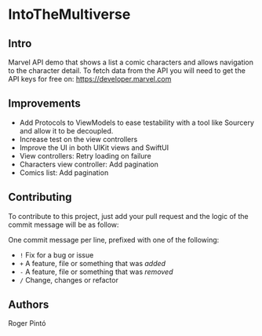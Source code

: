 # IntoTheMultiverse

## Intro

Marvel API demo that shows a list a comic characters and allows navigation to the character detail.
To fetch data from the API you will need to get the API keys for free on: https://developer.marvel.com

## Improvements

- Add Protocols to ViewModels to ease testability with a tool like Sourcery and allow it to be decoupled.
- Increase test on the view controllers
- Improve the UI in both UIKit views and SwiftUI
- View controllers: Retry loading on failure
- Characters view controller: Add pagination
- Comics list: Add pagination

## Contributing

To contribute to this project, just add your pull request and the logic of the commit message will be as follow:

One commit message per line, prefixed with one of the following:
- `!` Fix for a bug or issue
- `+` A feature, file or something that was *added*
- `-` A feature, file or something that was *removed*
- `/` Change, changes or refactor

## Authors

Roger Pintó
